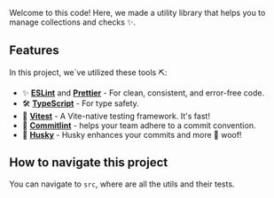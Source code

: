 Welcome to this code! Here, we made a utility library that helps you to manage collections and checks ✨.

## Features

In this project, we´ve utilized these tools ⛏️:

- ✨ **[ESLint](https://eslint.org/)** and **[Prettier](https://prettier.io/)** - For clean, consistent, and error-free code.
- 🛠️ **[TypeScript](https://www.typescriptlang.org/)** - For type safety.
- 🧪 **[Vitest](https://vitest.dev/)** - A Vite-native testing framework. It's fast!
- 🎨 **[Commitlint](https://commitlint.js.org/)** - helps your team adhere to a commit convention.
- 🐺 **[Husky](https://typicode.github.io/husky/)** - Husky enhances your commits and more 🐶 woof!

## How to navigate this project

You can navigate to `src`, where are all the utils and their tests.
